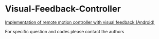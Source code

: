 # Visual-Feedback-Controller


[Implementation of remote motion controller with visual feedback (Android)](https://www.researchgate.net/profile/Priyanka_Kokil/publication/318515525_Implementation_of_Remote_Motion_Controller_with_Visual_Feedback/links/596eb04b0f7e9bd5f75f7298/Implementation-of-Remote-Motion-Controller-with-Visual-Feedback.pdf)

For specific question and codes please contact the authors 
